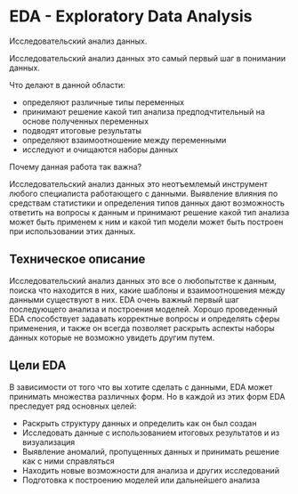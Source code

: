 # EDA - Exploratory Data Analysis

Исследовательский анализ данных.

Исследовательский анализ данных это самый первый шаг в понимании данных.

Что делают в данной области:
- определяют различные типы переменных
- принимают решение какой тип анализа предподчтительный на основе полученных переменных
- подводят итоговые результаты
- определяют взаимоотношение между переменными
- исследуют и очищаются наборы данных

Почему данная работа так важна?

Исследовательский анализ данных это неотъемлемый инструмент любого специалиста работающего с данными. Выявление влияния по средствам статистики и определения типов данных дают возможность ответить на вопросы к данным и принимают решение какой тип анализа может быть применем к ним и какой тип модели может быть построен при использовании этих данных.

## Техническое описание

Исследовательский анализ данных это все о любопытстве к данным, поиска что находится в них, какие шаблоны и взаимоотношения между данными существуют в них. EDA очень важный первый шаг последующего анализа и построения моделей. Хорошо проведенный EDA способствует задавать корректные вопросы и определять сферы применения, и также он всегда позволяет раскрыть аспекты наборы данных которые не возможно увидеть другим путем.

## Цели EDA

В зависимости от того что вы хотите сделать с данными, EDA может принимать множества различных форм. Но в каждой из этих форм EDA преследует ряд основных целей:
- Раскрыть структуру данных и определить как он был создан
- Исследовать данные с использованием итоговых результатов и из визуализация
- Выявление аномалий, пропущенных данных и принимать решение как с ними справляться
- Находить новые возможности для анализа и других исследований
- Подготовка к построению моделей или дальнейшего анализа